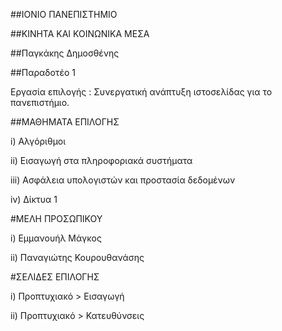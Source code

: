 ##ΙΟΝΙΟ ΠΑΝΕΠΙΣΤΗΜΙΟ

##ΚΙΝΗΤΑ ΚΑΙ ΚΟΙΝΩΝΙΚΑ ΜΕΣΑ

##Παγκάκης Δημοσθένης

##Παραδοτέο 1

Εργασία επιλογής : Συνεργατική ανάπτυξη ιστοσελίδας για το πανεπιστήμιο.

##ΜΑΘΗΜΑΤΑ ΕΠΙΛΟΓΗΣ

i) Αλγόριθμοι

ii) Εισαγωγή στα πληροφοριακά συστήματα

iii) Ασφάλεια υπολογιστών και προστασία δεδομένων

iv) Δίκτυα 1

#ΜΕΛΗ ΠΡΟΣΩΠΙΚΟΥ

i) Εμμανουήλ Μάγκος

ii) Παναγιώτης Κουρουθανάσης

#ΣΕΛΙΔΕΣ ΕΠΙΛΟΓΗΣ

i) Προπτυχιακό > Εισαγωγή

ii) Προπτυχιακό > Κατευθύνσεις
